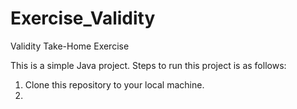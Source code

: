 # Exercise_Validity
Validity Take-Home Exercise

This is a simple Java project.
Steps to run this project is as follows:
1. Clone this repository to your local machine.
2. 
